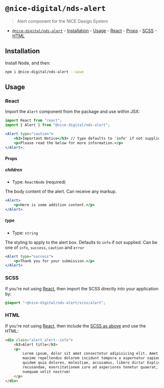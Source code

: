 # `@nice-digital/nds-alert`

> Alert component for the NICE Design System

- [`@nice-digital/nds-alert`](#nice-digitalalert) - [Installation](#installation) - [Usage](#usage) - [React](#react) - [Props](#props) - [SCSS](#scss) - [HTML](#html)

## Installation

Install Node, and then:

```sh
npm i @nice-digital/nds-alert --save
```

## Usage

### React

Import the `Alert` component from the package and use within JSX:

```jsx
import React from "react";
import { Alert } from "@nice-digital/nds-alert";

<Alert type="caution">
	<h3>Important Notice</h3> // type defaults to 'info' if not supplied
	<p>Please read the below for more information.</p>
</Alert>;
```

#### Props

##### children

- Type: `ReactNode` (required)

The body content of the alert. Can receive any markup.

```jsx
<Alert>
	<p>Here is some addition content.</p>
</Alert>
```

##### type

- Type: `string`

The styling to apply to the alert box. Defaults to `info` if not supplied. Can be one of `info`, `success`, `caution` and `error`

```jsx
<Alert type="success">
	<p>Thank you for your submission.</p>
</Alert>
```

### SCSS

If you're not using [React](#react), then import the SCSS directly into your application by:

```scss
@import "~@nice-digital/nds-alert/scss/alert";
```

### HTML

If you're not using [React](#react), then include the [SCSS as above](#scss) and use the HTML:

```html
<div class="alert alert--info">
	<h3>Alert title</h3>
	<p>
		Lorem ipsum, dolor sit amet consectetur adipisicing elit. Amet inventore
		maxime repellendus dolorem incidunt tempora a aspernatur sapiente quas
		quidem quia dolores, molestiae, accusamus, libero dicta! Explicabo
		recusandae, exercitationem iure ad asperiores tenetur quaerat, animi in quae
		numquam velit nostrum!
	</p>
</div>
```
